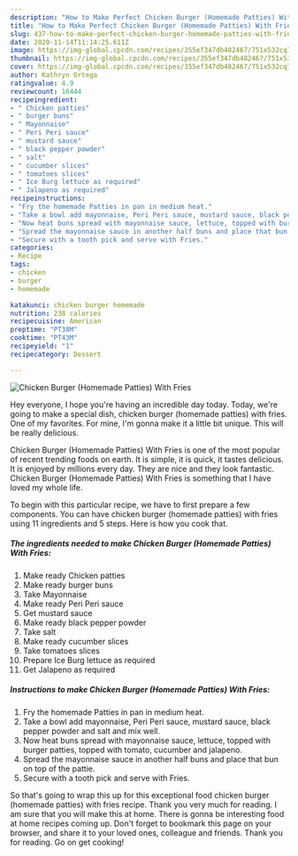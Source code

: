 ```yaml
---
description: "How to Make Perfect Chicken Burger (Homemade Patties) With Fries"
title: "How to Make Perfect Chicken Burger (Homemade Patties) With Fries"
slug: 437-how-to-make-perfect-chicken-burger-homemade-patties-with-fries
date: 2020-11-14T11:14:25.611Z
image: https://img-global.cpcdn.com/recipes/355ef347db482467/751x532cq70/chicken-burger-homemade-patties-with-fries-recipe-main-photo.jpg
thumbnail: https://img-global.cpcdn.com/recipes/355ef347db482467/751x532cq70/chicken-burger-homemade-patties-with-fries-recipe-main-photo.jpg
cover: https://img-global.cpcdn.com/recipes/355ef347db482467/751x532cq70/chicken-burger-homemade-patties-with-fries-recipe-main-photo.jpg
author: Kathryn Ortega
ratingvalue: 4.9
reviewcount: 16444
recipeingredient:
- " Chicken patties"
- " burger buns"
- " Mayonnaise"
- " Peri Peri sauce"
- " mustard sauce"
- " black pepper powder"
- " salt"
- " cucumber slices"
- " tomatoes slices"
- " Ice Burg lettuce as required"
- " Jalapeno as required"
recipeinstructions:
- "Fry the homemade Patties in pan in medium heat."
- "Take a bowl add mayonnaise, Peri Peri sauce, mustard sauce, black pepper powder and salt and mix well."
- "Now heat buns spread with mayonnaise sauce, lettuce, topped with burger patties, topped with tomato, cucumber and jalapeno."
- "Spread the mayonnaise sauce in another half buns and place that bun on top of the pattie."
- "Secure with a tooth pick and serve with Fries."
categories:
- Recipe
tags:
- chicken
- burger
- homemade

katakunci: chicken burger homemade 
nutrition: 238 calories
recipecuisine: American
preptime: "PT38M"
cooktime: "PT43M"
recipeyield: "1"
recipecategory: Dessert

---
```



![Chicken Burger (Homemade Patties) With Fries](https://img-global.cpcdn.com/recipes/355ef347db482467/751x532cq70/chicken-burger-homemade-patties-with-fries-recipe-main-photo.jpg)

Hey everyone, I hope you're having an incredible day today. Today, we're going to make a special dish, chicken burger (homemade patties) with fries. One of my favorites. For mine, I'm gonna make it a little bit unique. This will be really delicious.

Chicken Burger (Homemade Patties) With Fries is one of the most popular of recent trending foods on earth. It is simple, it is quick, it tastes delicious. It is enjoyed by millions every day. They are nice and they look fantastic. Chicken Burger (Homemade Patties) With Fries is something that I have loved my whole life.




To begin with this particular recipe, we have to first prepare a few components. You can have chicken burger (homemade patties) with fries using 11 ingredients and 5 steps. Here is how you cook that.

<!--inarticleads1-->

##### The ingredients needed to make Chicken Burger (Homemade Patties) With Fries:

1. Make ready  Chicken patties
1. Make ready  burger buns
1. Take  Mayonnaise
1. Make ready  Peri Peri sauce
1. Get  mustard sauce
1. Make ready  black pepper powder
1. Take  salt
1. Make ready  cucumber slices
1. Take  tomatoes slices
1. Prepare  Ice Burg lettuce as required
1. Get  Jalapeno as required




<!--inarticleads2-->

##### Instructions to make Chicken Burger (Homemade Patties) With Fries:

1. Fry the homemade Patties in pan in medium heat.
1. Take a bowl add mayonnaise, Peri Peri sauce, mustard sauce, black pepper powder and salt and mix well.
1. Now heat buns spread with mayonnaise sauce, lettuce, topped with burger patties, topped with tomato, cucumber and jalapeno.
1. Spread the mayonnaise sauce in another half buns and place that bun on top of the pattie.
1. Secure with a tooth pick and serve with Fries.




So that's going to wrap this up for this exceptional food chicken burger (homemade patties) with fries recipe. Thank you very much for reading. I am sure that you will make this at home. There is gonna be interesting food at home recipes coming up. Don't forget to bookmark this page on your browser, and share it to your loved ones, colleague and friends. Thank you for reading. Go on get cooking!
